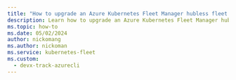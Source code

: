 ```yaml
---
title: "How to upgrade an Azure Kubernetes Fleet Manager hubless fleet to a hubful fleet"
description: Learn how to upgrade an Azure Kubernetes Fleet Manager hubless fleet to a hubful fleet.
ms.topic: how-to
ms.date: 05/02/2024
author: nickomang
ms.author: nickoman
ms.service: kubernetes-fleet
ms.custom:
  - devx-track-azurecli
---
```

